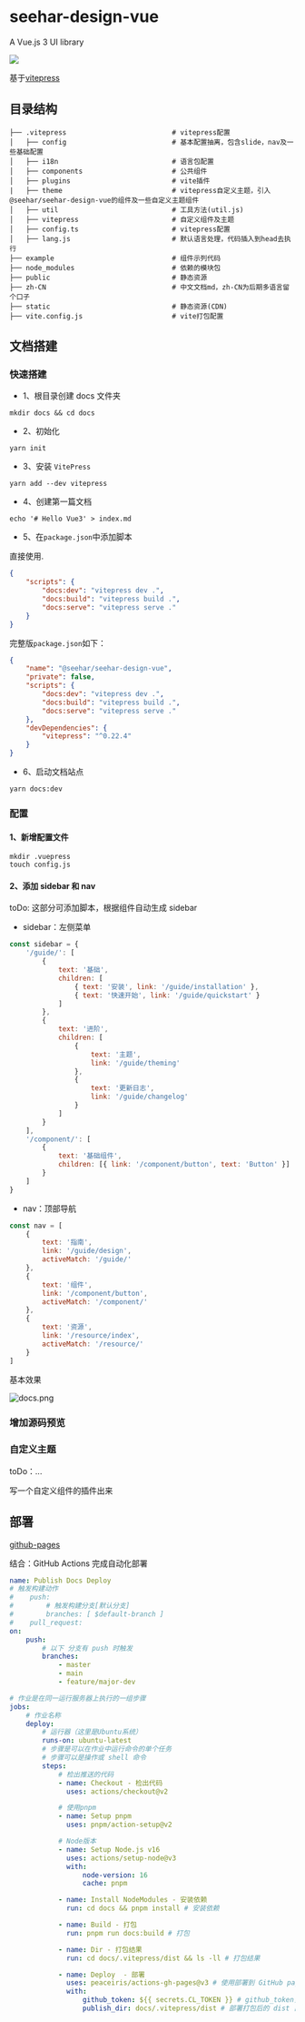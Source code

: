 # seehar-design-vue

A Vue.js 3 UI library

<p>
  <a href="http://commitizen.github.io/cz-cli">
    <img src="https://img.shields.io/badge/commitizen-friendly-brightgreen.svg">
  </a>
  <br>
</p>

基于[vitepress](https://vitepress.vuejs.org/)

## 目录结构

```
├── .vitepress                          # vitepress配置
│   ├── config                          # 基本配置抽离，包含slide，nav及一些基础配置
│   ├── i18n                            # 语言包配置
│   ├── components                      # 公共组件
│   ├── plugins                         # vite插件
|   ├── theme                           # vitepress自定义主题，引入@seehar/seehar-design-vue的组件及一些自定义主题组件
│   ├── util                            # 工具方法(util.js)
│   ├── vitepress                       # 自定义组件及主题
│   ├── config.ts                       # vitepress配置
│   ├── lang.js                         # 默认语言处理，代码插入到head去执行
├── example                             # 组件示列代码
├── node_modules                        # 依赖的模块包
├── public                              # 静态资源
├── zh-CN                               # 中文文档md，zh-CN为后期多语言留个口子
├── static                              # 静态资源(CDN)
├── vite.config.js                      # vite打包配置
```

## 文档搭建

### 快速搭建

-   1、根目录创建 docs 文件夹

```shell
mkdir docs && cd docs
```

-   2、初始化

```shell
yarn init
```

-   3、安装 `VitePress`

```shell
yarn add --dev vitepress
```

-   4、创建第一篇文档

```shell
echo '# Hello Vue3' > index.md
```

-   5、在`package.json`中添加脚本

直接使用.

```json
{
    "scripts": {
        "docs:dev": "vitepress dev .",
        "docs:build": "vitepress build .",
        "docs:serve": "vitepress serve ."
    }
}
```

完整版`package.json`如下：

```json
{
    "name": "@seehar/seehar-design-vue",
    "private": false,
    "scripts": {
        "docs:dev": "vitepress dev .",
        "docs:build": "vitepress build .",
        "docs:serve": "vitepress serve ."
    },
    "devDependencies": {
        "vitepress": "^0.22.4"
    }
}
```

-   6、启动文档站点

```shell
yarn docs:dev
```

### 配置

#### 1、新增配置文件

```shell
mkdir .vuepress
touch config.js
```

#### 2、添加 sidebar 和 nav

toDo: 这部分可添加脚本，根据组件自动生成 sidebar

-   sidebar：左侧菜单

```javascript
const sidebar = {
    '/guide/': [
        {
            text: '基础',
            children: [
                { text: '安装', link: '/guide/installation' },
                { text: '快速开始', link: '/guide/quickstart' }
            ]
        },
        {
            text: '进阶',
            children: [
                {
                    text: '主题',
                    link: '/guide/theming'
                },
                {
                    text: '更新日志',
                    link: '/guide/changelog'
                }
            ]
        }
    ],
    '/component/': [
        {
            text: '基础组件',
            children: [{ link: '/component/button', text: 'Button' }]
        }
    ]
}
```

-   nav：顶部导航

```javascript
const nav = [
    {
        text: '指南',
        link: '/guide/design',
        activeMatch: '/guide/'
    },
    {
        text: '组件',
        link: '/component/button',
        activeMatch: '/component/'
    },
    {
        text: '资源',
        link: '/resource/index',
        activeMatch: '/resource/'
    }
]
```

基本效果

![docs.png](../static/doc-start.png)

### 增加源码预览

### 自定义主题

toDo：...

写一个自定义组件的插件出来

## 部署

[github-pages](https://vitepress.vuejs.org/guide/deploying.html#github-pages)

结合：GitHub Actions 完成自动化部署

```yaml
name: Publish Docs Deploy
# 触发构建动作
#    push:
#        # 触发构建分支[默认分支]
#        branches: [ $default-branch ]
#    pull_request:
on:
    push:
        # 以下 分支有 push 时触发
        branches:
            - master
            - main
            - feature/major-dev

# 作业是在同一运行服务器上执行的一组步骤
jobs:
    # 作业名称
    deploy:
        # 运行器（这里是Ubuntu系统）
        runs-on: ubuntu-latest
        # 步骤是可以在作业中运行命令的单个任务
        # 步骤可以是操作或 shell 命令
        steps:
            # 检出推送的代码
            - name: Checkout - 检出代码
              uses: actions/checkout@v2

            # 使用pnpm
            - name: Setup pnpm
              uses: pnpm/action-setup@v2

            # Node版本
            - name: Setup Node.js v16
              uses: actions/setup-node@v3
              with:
                  node-version: 16
                  cache: pnpm

            - name: Install NodeModules - 安装依赖
              run: cd docs && pnpm install # 安装依赖

            - name: Build - 打包
              run: pnpm run docs:build # 打包

            - name: Dir - 打包结果
              run: cd docs/.vitepress/dist && ls -ll # 打包结果

            - name: Deploy  - 部署
              uses: peaceiris/actions-gh-pages@v3 # 使用部署到 GitHub pages 的 action
              with:
                  github_token: ${{ secrets.CL_TOKEN }} # github_token，仓库secrets配置
                  publish_dir: docs/.vitepress/dist # 部署打包后的 dist 目录
```
